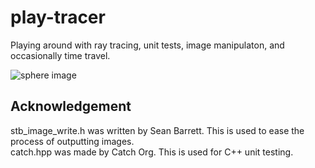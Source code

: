 # play-tracer
Playing around with ray tracing, unit tests, image manipulaton, and occasionally
time travel.

![sphere image](https://imgur.com/CifG0Xj.png)


## Acknowledgement
stb_image_write.h was written by Sean Barrett. This is used to ease the process
of outputting images.<br/>catch.hpp was made by Catch Org. This is used for C++
unit testing.
